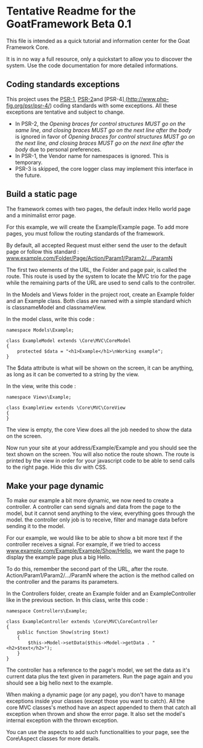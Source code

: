 # Tentative Readme for the GoatFramework Beta 0.1

This file is intended as a quick tutorial and information center for the Goat Framework Core.

It is in no way a full resource, only a quickstart to allow you to discover the system.
Use the code documentation for more detailed informations.

## Coding standards exceptions

This project uses the [PSR-1](http://www.php-fig.org/psr/psr-1/), 
[PSR-2](http://www.php-fig.org/psr/psr-2/)and [PSR-4]¸(http://www.php-fig.org/psr/psr-4/) 
coding standards with some exceptions. All these exceptions are tentative and subject to change.

- In PSR-2, the *Opening braces for control structures MUST go on the same line, 
and closing braces MUST go on the next line after the body* is ignored in favor of 
*Opening braces for control structures MUST go on the next line, and closing braces 
MUST go on the next line after the body* due to personal preferences.
- In PSR-1, the Vendor name for namespaces is ignored. This is temporary.
- PSR-3 is skipped, the core logger class may implement this interface in the future.

## Build a static page

The framework comes with two pages, the default index Hello world page 
and a minimalist error page.

For this example, we will create the Example/Example page. To add more pages, you must 
follow the routing standards of the framework.

By default, all accepted Request must either send the user to the default page or
follow this standard : www.example.com/Folder/Page/Action/Param1/Param2/.../ParamN

The first two elements of the URL, the Folder and page pair, is called the route.
This route is used by the system to locate the MVC trio for the page while the remaining
parts of the URL are used to send calls to the controller. 

In the Models and Views folder in the project root, create an Example folder and 
an Example class. Both class are named with a simple standard which is classnameModel
and classnameView.

In the model class, write this code :

```
namespace Models\Example;

class ExampleModel extends \Core\MVC\CoreModel
{
    protected $data = "<h1>Example</h1>\nWorking example";
}
```

The $data attribute is what will be shown on the screen, it can be anything, as 
long as it can be converted to a string by the view.

In the view, write this code :

```
namespace Views\Example;

class ExampleView extends \Core\MVC\CoreView
{
}
```

The view is empty, the core View does all the job needed to show the data on the screen.

Now run your site at your address/Example/Example and you should see the text shown on the screen.
You will also notice the route shown. The route is printed by the view in order for your
javascript code to be able to send calls to the right page. Hide this div with CSS.

## Make your page dynamic

To make our example a bit more dynamic, we now need to create a controller. A controller
can send signals and data from the page to the model, but it cannot send anything 
to the view, everything goes through the model. the controller only job is to receive, 
filter and manage data before sending it to the model.

For our example, we would like to be able to show a bit more text if the controller 
receives a signal. For example, if we tried to access www.example.com/Example/Example/Show/Hello,
we want the page to display the example page plus a big Hello.

To do this, remember the second part of the URL, after the route. Action/Param1/Param2/.../ParamN
where the action is the method called on the controller and the params its parameters.

In the Controllers folder, create an Example folder and an ExampleController like 
in the previous section. In this class, write this code :

```
namespace Controllers\Example;

class ExampleController extends \Core\MVC\CoreController
{
    public function Show(string $text)
    {
        $this->Model->setData($this->Model->getData . "<h2>$text</h2>");
    }
}
```

The controller has a reference to the page's model, we set the data as it's 
current data plus the text given in parameters. Run the page again and you should
see a big hello next to the example.

When making a dynamic page (or any page), you don't have to manage exceptions inside
your classes (except those you want to catch). All the core MVC classes's method have
an aspect appended to them that catch all exception when thrown and show the error page.
It also set the model's internal exception with the thrown exception.

You can use the aspects to add such functionalities to your page, see the 
Core\Aspect classes for more details.